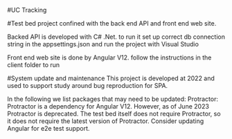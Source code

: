 #UC Tracking 

#Test bed project confined with the back end API and front end web site.

Backed API is developed with C# .Net. to run it set up correct db connection string in the appsettings.json and run the project with Visual Studio

Front end web site is done by Angular V12. follow the instructions in the client folder to run

#System update and maintenance
This project is developed at 2022 and used to support study around bug reproduction for SPA.

In the following we list packages that may need to be updated:
   Protractor: Protractor is a dependency for Angular V12. However, as of June 2023 Protractor is deprecated. The test bed itself does not require Protractor, so it does not require the latest version of Protractor. Consider updating Angular for e2e test support.

